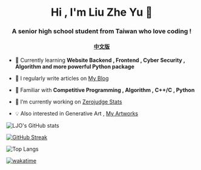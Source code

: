 <h1 align="center">Hi , I'm Liu Zhe Yu  👋</h1>
<h3 align="center">A senior high school student from Taiwan who love coding !</h3>

<h4 align="center"><a href="https://github.com/jason810496/jason810496/blob/main/README_zh.md">中文版</a></h4>


- 🌱 Currently learning **Website Backend , Frontend , Cyber Security , Algorithm and more powerful Python package**

- 📝 I regularly write articles on [My Blog](https://jason810496.github.io/blog/)

- 💬 Familiar with **Competitive Programming , Algorithm , C++/C , Python**

- 🔭 I’m currently working on [Zerojudge Stats](https://github.com/jason810496/Zerojudge-stats)

- 💡 Also interested in Generative Art , [My Artworks](https://openprocessing.org/user/321518/?view=sketches) 
<!-- 
<h3 align="left">Connect with me:</h3>
<p align="left">
<a href="https://codepen.io/jason810496" target="blank"><img align="center" src="https://raw.githubusercontent.com/rahuldkjain/github-profile-readme-generator/master/src/images/icons/Social/codepen.svg" alt="jason810496" height="30" width="40" /></a>
<a href="https://fb.com/100010981865378" target="blank"><img align="center" src="https://raw.githubusercontent.com/rahuldkjain/github-profile-readme-generator/master/src/images/icons/Social/facebook.svg" alt="100010981865378" height="30" width="40" /></a>
<a href="https://www.leetcode.com/810496" target="blank"><img align="center" src="https://raw.githubusercontent.com/rahuldkjain/github-profile-readme-generator/master/src/images/icons/Social/leet-code.svg" alt="810496" height="30" width="40" /></a>
    <a href="https://instagram.com/jason2004424" target="blank"><img align="center" src="https://raw.githubusercontent.com/rahuldkjain/github-profile-readme-generator/master/src/images/icons/Social/instagram.svg" alt="jason2004424" height="30" width="40" /></a>
</p>

<h3 align="left">Languages and Tools:</h3>
<p align="left"> <a href="https://www.arduino.cc/" target="_blank" rel="noreferrer"> <img src="https://cdn.worldvectorlogo.com/logos/arduino-1.svg" alt="arduino" width="40" height="40"/> </a> <a href="https://www.cprogramming.com/" target="_blank" rel="noreferrer"> <img src="https://raw.githubusercontent.com/devicons/devicon/master/icons/c/c-original.svg" alt="c" width="40" height="40"/> </a> <a href="https://www.w3schools.com/cpp/" target="_blank" rel="noreferrer"> <img src="https://raw.githubusercontent.com/devicons/devicon/master/icons/cplusplus/cplusplus-original.svg" alt="cplusplus" width="40" height="40"/> </a> <a href="https://www.w3schools.com/css/" target="_blank" rel="noreferrer"> <img src="https://raw.githubusercontent.com/devicons/devicon/master/icons/css3/css3-original-wordmark.svg" alt="css3" width="40" height="40"/> </a> <a href="https://flask.palletsprojects.com/" target="_blank" rel="noreferrer"> <img src="https://www.vectorlogo.zone/logos/pocoo_flask/pocoo_flask-icon.svg" alt="flask" width="40" height="40"/> </a> <a href="https://git-scm.com/" target="_blank" rel="noreferrer"> <img src="https://www.vectorlogo.zone/logos/git-scm/git-scm-icon.svg" alt="git" width="40" height="40"/> </a> <a href="https://heroku.com" target="_blank" rel="noreferrer"> <img src="https://www.vectorlogo.zone/logos/heroku/heroku-icon.svg" alt="heroku" width="40" height="40"/> </a> <a href="https://www.w3.org/html/" target="_blank" rel="noreferrer"> <img src="https://raw.githubusercontent.com/devicons/devicon/master/icons/html5/html5-original-wordmark.svg" alt="html5" width="40" height="40"/> </a> <a href="https://developer.mozilla.org/en-US/docs/Web/JavaScript" target="_blank" rel="noreferrer"> <img src="https://raw.githubusercontent.com/devicons/devicon/master/icons/javascript/javascript-original.svg" alt="javascript" width="40" height="40"/> </a> <a href="https://jekyllrb.com/" target="_blank" rel="noreferrer"> <img src="https://www.vectorlogo.zone/logos/jekyllrb/jekyllrb-icon.svg" alt="jekyll" width="40" height="40"/> </a> <a href="https://www.linux.org/" target="_blank" rel="noreferrer"> <img src="https://raw.githubusercontent.com/devicons/devicon/master/icons/linux/linux-original.svg" alt="linux" width="40" height="40"/> </a> <a href="https://www.python.org" target="_blank" rel="noreferrer"> <img src="https://raw.githubusercontent.com/devicons/devicon/master/icons/python/python-original.svg" alt="python" width="40" height="40"/> </a> <a href="https://www.selenium.dev" target="_blank" rel="noreferrer"> <img src="https://raw.githubusercontent.com/detain/svg-logos/780f25886640cef088af994181646db2f6b1a3f8/svg/selenium-logo.svg" alt="selenium" width="40" height="40"/> </a> </p> -->


![LJO's GitHub stats](https://github-readme-stats.vercel.app/api?username=jason810496&show_icons=true&theme=tokyonight&hide_border=true)

[![GitHub Streak](https://github-readme-streak-stats.herokuapp.com?user=jason810496&theme=tokyonight&count_private=true&hide_border=true&date_format=M%20j%5B%2C%20Y%5D)](https://git.io/streak-stats)

![Top Langs](https://github-readme-stats.vercel.app/api/top-langs/?username=jason810496&layout=compact&theme=tokyonight&hide_border=true&hide=html)

<!-- [![Zerojudge Stats](https://zj-query-0.herokuapp.com/user?user_id=122857&theme=tokyonight&name=Jason)](https://github.com/jason810496) -->


<!--
<p><img align="left" src="https://github-readme-stats.vercel.app/api/top-langs?username=jason810496&show_icons=true&locale=en&layout=compact&theme=tokyonight" alt="jason810496" /></p>

<p>&nbsp;<img align="center" src="https://github-readme-stats.vercel.app/api?username=jason810496&show_icons=true&locale=en&theme=tokyonight" alt="jason810496" /></p>

<p><img align="center" src="https://github-readme-streak-stats.herokuapp.com/?user=jason810496&theme=tokyonight" alt="jason810496" /></p>
-->

<!-- ![LJO's wakatime stats](https://github-readme-stats.vercel.app/api/wakatime?username=jason810496&theme=tokyonight&hide_border=true) -->

[![wakatime](https://wakatime.com/badge/user/5c4d6a5b-0b6e-45b9-b81f-78e13584375d.svg)](https://wakatime.com/@5c4d6a5b-0b6e-45b9-b81f-78e13584375d)

